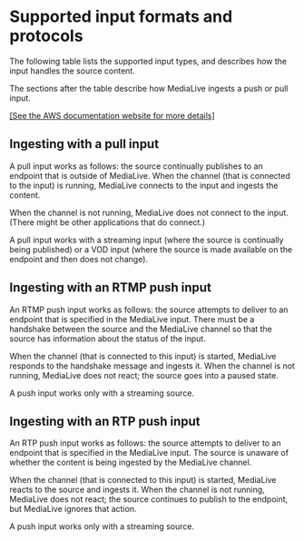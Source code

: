 # Supported input formats and protocols<a name="inputs-supported-formats"></a>

The following table lists the supported input types, and describes how the input handles the source content\.

The sections after the table describe how MediaLive ingests a push or pull input\.

[\[See the AWS documentation website for more details\]](http://docs.aws.amazon.com/medialive/latest/ug/inputs-supported-formats.html)

## Ingesting with a pull input<a name="pull-inputs"></a>

A pull input works as follows: the source continually publishes to an endpoint that is outside of MediaLive\. When the channel \(that is connected to the input\) is running, MediaLive connects to the input and ingests the content\. 

When the channel is not running, MediaLive does not connect to the input\. \(There might be other applications that do connect\.\) 

A pull input works with a streaming input \(where the source is continually being published\) or a VOD input \(where the source is made available on the endpoint and then does not change\)\. 

## Ingesting with an RTMP push input<a name="push-inputs"></a>

An RTMP push input works as follows: the source attempts to deliver to an endpoint that is specified in the MediaLive input\. There must be a handshake between the source and the MediaLive channel so that the source has information about the status of the input\. 

When the channel \(that is connected to this input\) is started, MediaLive responds to the handshake message and ingests it\. When the channel is not running, MediaLive does not react; the source goes into a paused state\. 

A push input works only with a streaming source\.

## Ingesting with an RTP push input<a name="push-RTP"></a>

An RTP push input works as follows: the source attempts to deliver to an endpoint that is specified in the MediaLive input\. The source is unaware of whether the content is being ingested by the MediaLive channel\.

When the channel \(that is connected to this input\) is started, MediaLive reacts to the source and ingests it\. When the channel is not running, MediaLive does not react; the source continues to publish to the endpoint, but MediaLive ignores that action\. 

A push input works only with a streaming source\.